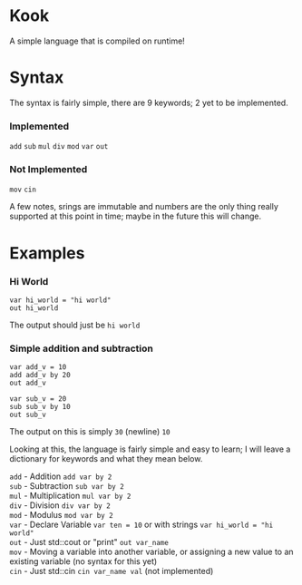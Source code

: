 # Kook
A simple language that is compiled on runtime!
# Syntax
The syntax is fairly simple, there are 9 keywords; 2 yet to be implemented.

### Implemented
`add`
`sub`
`mul`
`div`
`mod`
`var`
`out`

### Not Implemented
`mov`
`cin`

A few notes, srings are immutable and numbers are the only thing really supported at this point in time; maybe in the future this will change.

# Examples

### Hi World
```
var hi_world = "hi world"
out hi_world
```
The output should just be `hi world`

### Simple addition and subtraction
```
var add_v = 10
add add_v by 20
out add_v

var sub_v = 20
sub sub_v by 10
out sub_v
```
The output on this is simply `30` (newline) `10`

Looking at this, the language is fairly simple and easy to learn; I will leave a dictionary for keywords and what they mean below.

`add` - Addition `add var by 2` <br />
`sub` - Subtraction `sub var by 2` <br />
`mul` - Multiplication `mul var by 2` <br />
`div` - Division `div var by 2` <br />
`mod` - Modulus `mod var by 2` <br />
`var` - Declare Variable `var ten = 10` or with strings `var hi_world = "hi world"` <br />
`out` - Just std::cout or "print" `out var_name` <br />
`mov` - Moving a variable into another variable, or assigning a new value to an existing variable (no syntax for this yet) <br />
`cin` - Just std::cin `cin var_name val` (not implemented) <br />
